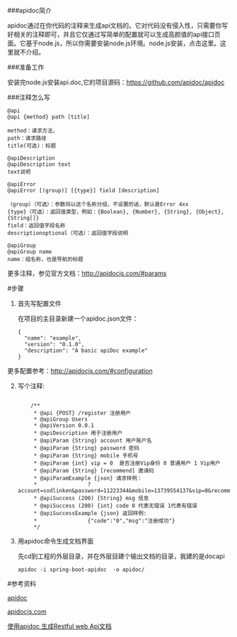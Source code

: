 ###apidoc简介

apidoc通过在你代码的注释来生成api文档的。它对代码没有侵入性，只需要你写好相关的注释即可，并且它仅通过写简单的配置就可以生成高颜值的api接口页面。它基于node.js，所以你需要安装node.js环境。node.js安装，点击这里。这里就不介绍。

###准备工作

安装完node.js安装api.doc,它的项目源码：https://github.com/apidoc/apidoc

###注释怎么写
````
@api
@api {method} path [title]

method：请求方法，
path：请求路径 
title(可选)：标题
````

````
@apiDescription
@apiDescription text
text说明
````

````
@apiError
@apiError [(group)] [{type}] field [description]

（group）（可选）：参数将以这个名称分组，不设置的话，默认是Error 4xx 
{type}（可选）：返回值类型，例如：{Boolean}, {Number}, {String}, {Object}, {String[]} 
field：返回值字段名称 
descriptionoptional（可选）：返回值字段说明
````

````
@apiGroup
@apiGroup name
name：组名称，也是导航的标题
````

更多注释，参见官方文档：http://apidocjs.com/#params

#步骤

1. 首先写配置文件

    在项目的主目录新建一个apidoc.json文件：
    ````
    {
      "name": "example",
      "version": "0.1.0",
      "description": "A basic apiDoc example"
    }
    ````
更多配置参考：http://apidocjs.com/#configuration

2. 写个注释:
    ````
    
        /**
         * @api {POST} /register 注册用户
         * @apiGroup Users
         * @apiVersion 0.0.1
         * @apiDescription 用于注册用户
         * @apiParam {String} account 用户账户名
         * @apiParam {String} password 密码
         * @apiParam {String} mobile 手机号
         * @apiParam {int} vip = 0  是否注册Vip身份 0 普通用户 1 Vip用户
         * @apiParam {String} [recommend] 邀请码
         * @apiParamExample {json} 请求样例：
         *                ?account=sodlinken&password=11223344&mobile=13739554137&vip=0&recommend=
         * @apiSuccess (200) {String} msg 信息
         * @apiSuccess (200) {int} code 0 代表无错误 1代表有错误
         * @apiSuccessExample {json} 返回样例:
         *                {"code":"0","msg":"注册成功"}
         */
    ````

3. 用apidoc命令生成文档界面

    先cd到工程的外层目录，并在外层目建个输出文档的目录，我建的是docapi
    ````
    apidoc -i spring-boot-apidoc  -o apidoc/
    ````

#参考资料

[apidoc](https://github.com/apidoc/apidoc)

[apidocjs.com](http://apidocjs.com/)

[使用apidoc 生成Restful web Api文档](https://blog.csdn.net/soslinken/article/details/50468896)
